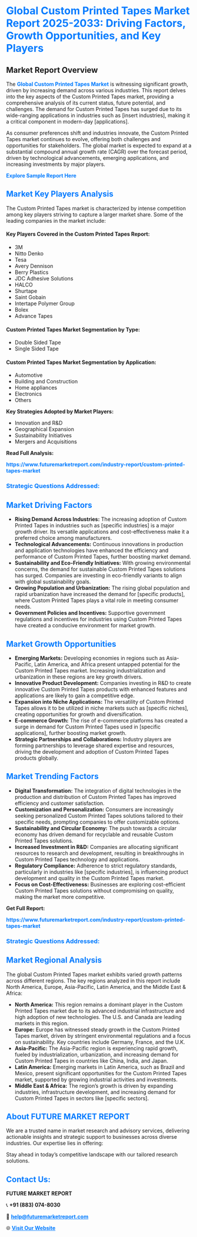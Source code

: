 <h1 style="color: #007BFF;">Global Custom Printed Tapes Market Report 2025-2033: Driving Factors, Growth Opportunities, and Key Players</h1>

<section id="overview">
<h2>Market Report Overview</h2>
<p>The <a href="https://www.futuremarketreport.com/industry-report/custom-printed-tapes-market" style="color: #007BFF; text-decoration: none;"><strong>Global Custom Printed Tapes Market</strong></a> is witnessing significant growth, driven by increasing demand across various industries. This report delves into the key aspects of the Custom Printed Tapes market, providing a comprehensive analysis of its current status, future potential, and challenges. The demand for Custom Printed Tapes has surged due to its wide-ranging applications in industries such as [insert industries], making it a critical component in modern-day [applications].</p>
<p>As consumer preferences shift and industries innovate, the Custom Printed Tapes market continues to evolve, offering both challenges and opportunities for stakeholders. The global market is expected to expand at a substantial compound annual growth rate (CAGR) over the forecast period, driven by technological advancements, emerging applications, and increasing investments by major players.</p>
</section>

<section id="overview">
<p><a href="https://www.futuremarketreport.com/request-sample/reportId=45410" style="color: #007BFF; text-decoration: none;"><strong>Explore Sample Report Here</strong></a></p>
</section>

<section id="key-players">
<h2 style="color: #007BFF;">Market Key Players Analysis</h2>
<p>The Custom Printed Tapes market is characterized by intense competition among key players striving to capture a larger market share. Some of the leading companies in the market include:</p>
<h4>Key Players Covered in the Custom Printed Tapes Report:</h4>
<ul><li>3M</li><li>Nitto Denko</li><li>Tesa</li><li>Avery Dennison</li><li>Berry Plastics</li><li>JDC Adhesive Solutions</li><li>HALCO</li><li>Shurtape</li><li>Saint Gobain</li><li>Intertape Polymer Group</li><li>Bolex</li><li>Advance Tapes</li></ul>
<h4>Custom Printed Tapes Market Segmentation by Type:</h4>
<ul><li>Double Sided Tape</li><li>Single Sided Tape</li></ul>

<h4>Custom Printed Tapes Market Segmentation by Application:</h4>
<ul><li>Automotive</li><li>Building and Construction</li><li>Home appliances</li><li>Electronics</li><li>Others</li></ul>
<p><strong>Key Strategies Adopted by Market Players:</strong></p>
<ul>
<li>Innovation and R&D</li>
<li>Geographical Expansion</li>
<li>Sustainability Initiatives</li>
<li>Mergers and Acquisitions</li>
</ul>
</section>

<section>
<p><strong>Read Full Analysis: </strong></p><a href="https://www.futuremarketreport.com/industry-report/custom-printed-tapes-market" style="color: #007BFF; text-decoration: none;"><strong>https://www.futuremarketreport.com/industry-report/custom-printed-tapes-market</strong></a>
<h3 style="color: #007BFF;">Strategic Questions Addressed:</h3>
</section>

<section id="driving-factors">
<h2 style="color: #007BFF;">Market Driving Factors</h2>
<ul>
<li><strong>Rising Demand Across Industries:</strong> The increasing adoption of Custom Printed Tapes in industries such as [specific industries] is a major growth driver. Its versatile applications and cost-effectiveness make it a preferred choice among manufacturers.</li>
<li><strong>Technological Advancements:</strong> Continuous innovations in production and application technologies have enhanced the efficiency and performance of Custom Printed Tapes, further boosting market demand.</li>
<li><strong>Sustainability and Eco-Friendly Initiatives:</strong> With growing environmental concerns, the demand for sustainable Custom Printed Tapes solutions has surged. Companies are investing in eco-friendly variants to align with global sustainability goals.</li>
<li><strong>Growing Population and Urbanization:</strong> The rising global population and rapid urbanization have increased the demand for [specific products], where Custom Printed Tapes plays a vital role in meeting consumer needs.</li>
<li><strong>Government Policies and Incentives:</strong> Supportive government regulations and incentives for industries using Custom Printed Tapes have created a conducive environment for market growth.</li>
</ul>
</section>

<section id="growth-opportunities">
<h2 style="color: #007BFF;">Market Growth Opportunities</h2>
<ul>
<li><strong>Emerging Markets:</strong> Developing economies in regions such as Asia-Pacific, Latin America, and Africa present untapped potential for the Custom Printed Tapes market. Increasing industrialization and urbanization in these regions are key growth drivers.</li>
<li><strong>Innovative Product Development:</strong> Companies investing in R&D to create innovative Custom Printed Tapes products with enhanced features and applications are likely to gain a competitive edge.</li>
<li><strong>Expansion into Niche Applications:</strong> The versatility of Custom Printed Tapes allows it to be utilized in niche markets such as [specific niches], creating opportunities for growth and diversification.</li>
<li><strong>E-commerce Growth:</strong> The rise of e-commerce platforms has created a surge in demand for Custom Printed Tapes used in [specific applications], further boosting market growth.</li>
<li><strong>Strategic Partnerships and Collaborations:</strong> Industry players are forming partnerships to leverage shared expertise and resources, driving the development and adoption of Custom Printed Tapes products globally.</li>
</ul>
</section>

<section id="trending-factors">
<h2 style="color: #007BFF;">Market Trending Factors</h2>
<ul>
<li><strong>Digital Transformation:</strong> The integration of digital technologies in the production and distribution of Custom Printed Tapes has improved efficiency and customer satisfaction.</li>
<li><strong>Customization and Personalization:</strong> Consumers are increasingly seeking personalized Custom Printed Tapes solutions tailored to their specific needs, prompting companies to offer customizable options.</li>
<li><strong>Sustainability and Circular Economy:</strong> The push towards a circular economy has driven demand for recyclable and reusable Custom Printed Tapes solutions.</li>
<li><strong>Increased Investment in R&D:</strong> Companies are allocating significant resources to research and development, resulting in breakthroughs in Custom Printed Tapes technology and applications.</li>
<li><strong>Regulatory Compliance:</strong> Adherence to strict regulatory standards, particularly in industries like [specific industries], is influencing product development and quality in the Custom Printed Tapes market.</li>
<li><strong>Focus on Cost-Effectiveness:</strong> Businesses are exploring cost-efficient Custom Printed Tapes solutions without compromising on quality, making the market more competitive.</li>
</ul>
</section>

<section>
<p><strong>Get Full Report: </strong></p><a href="https://www.futuremarketreport.com/industry-report/custom-printed-tapes-market" style="color: #007BFF; text-decoration: none;"><strong>https://www.futuremarketreport.com/industry-report/custom-printed-tapes-market</strong></a>
<h3 style="color: #007BFF;">Strategic Questions Addressed:</h3>
</section>


<section id="regional-analysis">
<h2 style="color: #007BFF;">Market Regional Analysis</h2>
<p>The global Custom Printed Tapes market exhibits varied growth patterns across different regions. The key regions analyzed in this report include North America, Europe, Asia-Pacific, Latin America, and the Middle East & Africa:</p>
<ul>
<li><strong>North America:</strong> This region remains a dominant player in the Custom Printed Tapes market due to its advanced industrial infrastructure and high adoption of new technologies. The U.S. and Canada are leading markets in this region.</li>
<li><strong>Europe:</strong> Europe has witnessed steady growth in the Custom Printed Tapes market, driven by stringent environmental regulations and a focus on sustainability. Key countries include Germany, France, and the U.K.</li>
<li><strong>Asia-Pacific:</strong> The Asia-Pacific region is experiencing rapid growth, fueled by industrialization, urbanization, and increasing demand for Custom Printed Tapes in countries like China, India, and Japan.</li>
<li><strong>Latin America:</strong> Emerging markets in Latin America, such as Brazil and Mexico, present significant opportunities for the Custom Printed Tapes market, supported by growing industrial activities and investments.</li>
<li><strong>Middle East & Africa:</strong> The region’s growth is driven by expanding industries, infrastructure development, and increasing demand for Custom Printed Tapes in sectors like [specific sectors].</li>
</ul>
</section>

<footer>
<h2 style="color: #007BFF;">About FUTURE MARKET REPORT</h2>
<p>We are a trusted name in market research and advisory services, delivering actionable insights and strategic support to businesses across diverse industries. Our expertise lies in offering:</p>

<p>Stay ahead in today’s competitive landscape with our tailored research solutions.</p>

<h2 style="color: #007BFF;">Contact Us:</h2>
<p><strong>FUTURE MARKET REPORT</strong></p>
<p>📞 <strong>+91 (883) 074-8030</strong></p>
<p>📧 <strong><a href="mailto:help@futuremarketreport.com" style="color: #007BFF;">help@futuremarketreport.com</a></strong></p>
<p>🌐 <strong><a href="https://www.futuremarketreport.com/" style="color: #007BFF;">Visit Our Website</a></strong></p>
</footer>